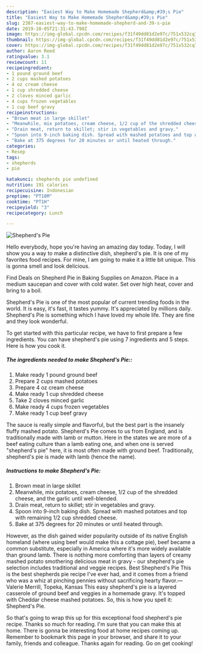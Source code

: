 ```yaml
---
description: "Easiest Way to Make Homemade Shepherd&amp;#39;s Pie"
title: "Easiest Way to Make Homemade Shepherd&amp;#39;s Pie"
slug: 2307-easiest-way-to-make-homemade-shepherd-and-39-s-pie
date: 2019-10-05T21:31:43.798Z
image: https://img-global.cpcdn.com/recipes/f31f49dd81d2e97c/751x532cq70/shepherds-pie-recipe-main-photo.jpg
thumbnail: https://img-global.cpcdn.com/recipes/f31f49dd81d2e97c/751x532cq70/shepherds-pie-recipe-main-photo.jpg
cover: https://img-global.cpcdn.com/recipes/f31f49dd81d2e97c/751x532cq70/shepherds-pie-recipe-main-photo.jpg
author: Aaron Reed
ratingvalue: 3.1
reviewcount: 11
recipeingredient:
- 1 pound ground beef
- 2 cups mashed potatoes
- 4 oz cream cheese
- 1 cup shredded cheese
- 2 cloves minced garlic
- 4 cups frozen vegetables
- 1 cup beef gravy
recipeinstructions:
- "Brown meat in large skillet"
- "Meanwhile, mix potatoes, cream cheese, 1/2 cup of the shredded cheese, and the garlic until well-blended."
- "Drain meat, return to skillet; stir in vegetables and gravy."
- "Spoon into 9-inch baking dish. Spread with mashed potatoes and top with remaining 1/2 cup shredded cheese."
- "Bake at 375 degrees for 20 minutes or until heated through."
categories:
- Resep
tags:
- shepherds
- pie

katakunci: shepherds pie undefined
nutrition: 191 calories
recipecuisine: Indonesian
preptime: "PT18M"
cooktime: "PT1H"
recipeyield: "3"
recipecategory: Lunch

---
```



![Shepherd&#39;s Pie](https://img-global.cpcdn.com/recipes/f31f49dd81d2e97c/751x532cq70/shepherds-pie-recipe-main-photo.jpg)

Hello everybody, hope you're having an amazing day today. Today, I will show you a way to make a distinctive dish, shepherd&#39;s pie. It is one of my favorites food recipes. For mine, I am going to make it a little bit unique. This is gonna smell and look delicious.

Find Deals on Shepherd Pie in Baking Supplies on Amazon. Place in a medium saucepan and cover with cold water. Set over high heat, cover and bring to a boil.

Shepherd&#39;s Pie is one of the most popular of current trending foods in the world. It is easy, it's fast, it tastes yummy. It's appreciated by millions daily. Shepherd&#39;s Pie is something which I have loved my whole life. They are fine and they look wonderful.


To get started with this particular recipe, we have to first prepare a few ingredients. You can have shepherd&#39;s pie using 7 ingredients and 5 steps. Here is how you cook it.

##### The ingredients needed to make Shepherd&#39;s Pie::

1. Make ready 1 pound ground beef
1. Prepare 2 cups mashed potatoes
1. Prepare 4 oz cream cheese
1. Make ready 1 cup shredded cheese
1. Take 2 cloves minced garlic
1. Make ready 4 cups frozen vegetables
1. Make ready 1 cup beef gravy


The sauce is really simple and flavorful, but the best part is the insanely fluffy mashed potato. Shepherd&#39;s Pie comes to us from England, and is traditionally made with lamb or mutton. Here in the states we are more of a beef eating culture than a lamb eating one, and when one is served &#34;shepherd&#39;s pie&#34; here, it is most often made with ground beef. Traditionally, shepherd&#39;s pie is made with lamb (hence the name). 

##### Instructions to make Shepherd&#39;s Pie:

1. Brown meat in large skillet
1. Meanwhile, mix potatoes, cream cheese, 1/2 cup of the shredded cheese, and the garlic until well-blended.
1. Drain meat, return to skillet; stir in vegetables and gravy.
1. Spoon into 9-inch baking dish. Spread with mashed potatoes and top with remaining 1/2 cup shredded cheese.
1. Bake at 375 degrees for 20 minutes or until heated through.


However, as the dish gained wider popularity outside of its native English homeland (where using beef would make this a cottage pie), beef became a common substitute, especially in America where it&#39;s more widely available than ground lamb. There is nothing more comforting than layers of creamy mashed potato smothering delicious meat in gravy - our shepherd&#39;s pie selection includes traditional and veggie recipes. Best Shepherd&#39;s Pie This is the best shepherds pie recipe I&#39;ve ever had, and it comes from a friend who was a whiz at pinching pennies without sacrificing hearty flavor.—Valerie Merrill, Topeka, Kansas This easy shepherd&#39;s pie is a layered casserole of ground beef and veggies in a homemade gravy. It&#39;s topped with Cheddar cheese mashed potatoes. So, this is how you spell it: Shepherd&#39;s Pie. 

So that's going to wrap this up for this exceptional food shepherd&#39;s pie recipe. Thanks so much for reading. I'm sure that you can make this at home. There is gonna be interesting food at home recipes coming up. Remember to bookmark this page in your browser, and share it to your family, friends and colleague. Thanks again for reading. Go on get cooking!
